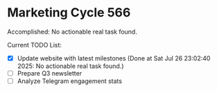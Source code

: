 # Marketing Cycle 566

Accomplished: No actionable real task found.

Current TODO List:

- [x] Update website with latest milestones  (Done at Sat Jul 26 23:02:40 2025: No actionable real task found.)
- [ ] Prepare Q3 newsletter
- [ ] Analyze Telegram engagement stats